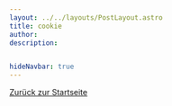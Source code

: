 ```yaml
---
layout: ../../layouts/PostLayout.astro
title: cookie 
author: 
description: 


hideNavbar: true
---
```




<p><a href="/" class="back-button">Zurück zur Startseite</a></p>